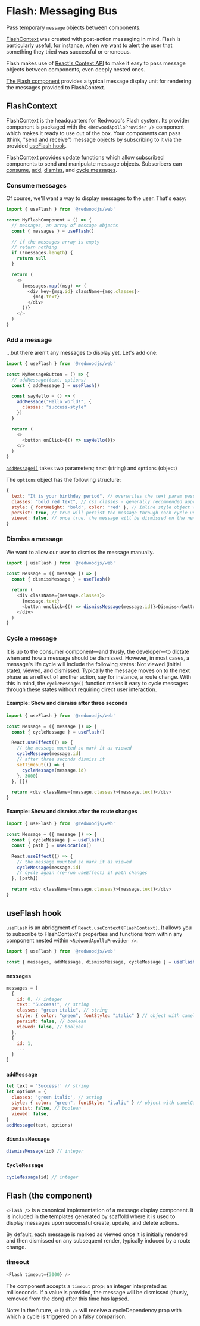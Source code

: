 # Flash: Messaging Bus

Pass temporary [`message`](#messages) objects between components.

[FlashContext](#flashcontext) was created with post-action messaging in mind. Flash is particularly useful, for instance, when we want to alert the user that something they tried was successful or erroneous.

Flash makes use of [React's Context API](https://reactjs.org/docs/context.html) to make it easy to pass message objects between components, even deeply nested ones.

[The Flash component](#flash-the-component) provides a typical message display unit for rendering the messages provided to FlashContext.

## FlashContext

FlashContext is the headquarters for Redwood's Flash system. Its provider component is packaged with the `<RedwoodApolloProvider />` component which makes it ready to use out of the box. Your components can pass (think, "send and receive") message objects by subscribing to it via the provided [useFlash hook](#useflash-hook).

FlashContext provides update functions which allow subscribed components to send and manipulate message objects. Subscribers can [consume](#consume-messages), [add](#add-a-message), [dismiss](#dismiss-a-message), and [cycle messages](#cycle-a-message).

### Consume messages

Of course, we'll want a way to display messages to the user. That's easy:

```js
import { useFlash } from '@redwoodjs/web'

const MyFlashComponent = () => {
  // messages, an array of message objects
  const { messages } = useFlash()

  // if the messages array is empty
  // return nothing
  if (!messages.length) {
    return null
  }

  return (
    <>
      {messages.map((msg) => (
        <div key={msg.id} className={msg.classes}>
          {msg.text}
        </div>
      ))}
    </>
  )
}
```

### Add a message

...but there aren't any messages to display yet. Let's add one:

```js
import { useFlash } from '@redwoodjs/web'

const MyMessageButton = () => {
  // addMessage(text, options)
  const { addMessage } = useFlash()

  const sayHello = () => {
    addMessage("Hello world!", {
      classes: "success-style"
    })
  }

  return (
    <>
      <button onClick={() => sayHello()}>
    </>
  )
}

```

[`addMessage()`](#addmessage) takes two parameters; `text` (string) and `options` (object)

The `options` object has the following structure:

```js
{
  text: "It is your birthday period", // overwrites the text param passed to addMessage()
  classes: "bold red text", // css classes - generally recommended approach
  style: { fontWeight: 'bold', color: 'red' }, // inline style object with camelCased keys
  persist: true, // true will persist the message through each cycle until it is dismissed manually
  viewed: false, // once true, the message will be dismissed on the next cycle
}
```

### Dismiss a message

We want to allow our user to dismiss the message manually.

```js
import { useFlash } from '@redwoodjs/web'

const Message = ({ message }) => {
  const { dismissMessage } = useFlash()

  return (
    <div className={message.classes}>
      {message.text}
      <button onclick={() => dismissMessage(message.id)}>Dismiss</button>
    </div>
  )
}
```

### Cycle a message

It is up to the consumer component—and thusly, the developer—to dictate when and how a message should be dismissed. However, in most cases, a message's life cycle will include the following states: Not viewed (initial state), viewed, and dismissed. Typically the message moves on to the next phase as an effect of another action, say for instance, a route change. With this in mind, the `cycleMessage()` function makes it easy to cycle messages through these states without requiring direct user interaction.

#### Example: Show and dismiss after three seconds

```js
import { useFlash } from '@redwoodjs/web'

const Message = ({ message }) => {
  const { cycleMessage } = useFlash()

  React.useEffect(() => {
    // the message mounted so mark it as viewed
    cycleMessage(message.id)
    // after three seconds dismiss it
    setTimeout(() => {
      cycleMessage(message.id)
    }, 3000)
  }, [])

  return <div className={message.classes}>{message.text}</div>
}
```

#### Example: Show and dismiss after the route changes

```js
import { useFlash } from '@redwoodjs/web'

const Message = ({ message }) => {
  const { cycleMessage } = useFlash()
  const { path } = useLocation()

  React.useEffect(() => {
    // the message mounted so mark it as viewed
    cycleMessage(message.id)
    // cycle again (re-run useEffect) if path changes
  }, [path])

  return <div className={message.classes}>{message.text}</div>
}
```

## useFlash hook

`useFlash` is an abridgment of `React.useContext(FlashContext)`. It allows you to subscribe to FlashContext's properties and functions from within any component nested within `<RedwoodApolloProvider />`.

```js
import { useFlash } from '@redwoodjs/web'

const { messages, addMessage, dismissMessage, cycleMessage } = useFlash()
```

### `messages`

```js
messages = [
  {
    id: 0, // integer
    text: "Success!", // string
    classes: "green italic", // string
    style: { color: "green", fontStyle: "italic" } // object with camelCased keys
    persist: false, // boolean
    viewed: false, // boolean
  },
  {
    id: 1,
    ...
  }
]
```

### `addMessage`

```js
let text = 'Success!' // string
let options = {
  classes: 'green italic', // string
  style: { color: "green", fontStyle: "italic" } // object with camelCased keys
  persist: false, // boolean
  viewed: false,
}
addMessage(text, options)
```

### `dismissMessage`

```js
dismissMessage(id) // integer
```

### `CycleMessage`

```js
cycleMessage(id) // integer
```

## Flash (the component)

`<Flash />` is a canonical implementation of a message display component. It is included in the templates generated by scaffold where it is used to display messages upon successful create, update, and delete actions.

By default, each message is marked as viewed once it is initially rendered and then dismissed on any subsequent render, typically induced by a route change.

### timeout

```js
<Flash timeout={3000} />
```

The component accepts a `timeout` prop; an integer interpreted as milliseconds. If a value is provided, the message will be dismissed (thusly, removed from the dom) after this time has lapsed.

Note: In the future, `<Flash />` will receive a cycleDependency prop with which a cycle is triggered on a falsy comparison.

